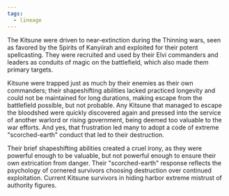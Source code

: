 ```yaml
---
tags:
  - lineage
---
```

The Kitsune were driven to near-extinction during the Thinning wars, seen as favored by the Spirits of Kanyiirah and exploited for their potent spellcasting. They were recruited and used by their Elvi commanders and leaders as conduits of magic on the battlefield, which also made them primary targets.

Kitsune were trapped just as much by their enemies as their own commanders; their shapeshifting abilities lacked practiced longevity and could not be maintained for long durations, making escape from the battlefield possible, but not probable. Any Kitsune that managed to escape the bloodshed were quickly discovered again and pressed into the service of another warlord or rising government, being deemed too valuable to the war efforts. And yes, that frustration led many to adopt a code of extreme "scorched-earth" conduct that led to their destruction.

Their brief shapeshifting abilities created a cruel irony, as they were powerful enough to be valuable, but not powerful enough to ensure their own extrication from danger. Their "scorched-earth" response reflects the psychology of cornered survivors choosing destruction over continued exploitation. 
Current Kitsune survivors in hiding harbor extreme mistrust of authority figures.